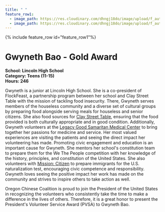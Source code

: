 ```yaml
---
title: " "
feature_row1:
  - image_path: https://res.cloudinary.com/dhngj18do/image/upload/f_auto,q_auto/v1/images/pvsa/2022_Gwyneth_Bao
  - image_path: https://res.cloudinary.com/dhngj18do/image/upload/f_auto,q_auto/v1/images/activities/year_2022
---
```


{% include feature_row id="feature_row1"%}

# Gwyneth Bao - Gold Award

**School: Lincoln High School**  
**Category: Teens (11-15)**  
**Hours: 246**  

Gwyneth is a junior at Lincoln High School. She is a co-president of FlockFeast, a partnership program between her school and Clay Street Table with the mission of tackling food insecurity. There, Gwyneth serves members of the houseless community and a diverse set of cultural groups by preparing food alongside serving meals for houseless and senior citizens. She also food sources for [Clay Street Table](https://claystreettable.org/), ensuring that the food provided is both culturally appropriate and in good condition. Additionally, Gwyneth volunteers at the [Legacy Good Samaritan Medical Center](https://www.legacyhealth.org/doctors-and-locations/hospitals/legacy-good-samaritan-medical-center) to bring together her passions for medicine and service. Her most valued experiences are visiting the patients and seeing the direct impact her volunteering has made. Promoting civic engagement and education is an important cause for Gwyneth. She mentors her school's constitution team to prepare them for the We The People competition with her knowledge of the history, principles, and constitution of the United States. She also volunteers with [Mission: Citizen](https://missioncitizen.org/) to prepare immigrants for the U.S. naturalization test, encouraging civic competence and responsibility. Gwyneth loves seeing the positive impact her work has made on the community and strives to inspire others to take action as well.

Oregon Chinese Coalition is proud to join the President of the United States in recognizing the volunteers who consistently take the time to make a difference in the lives of others. Therefore, it is a great honor to present the President's Volunteer Service Award (PVSA) to Gwyneth Bao.
